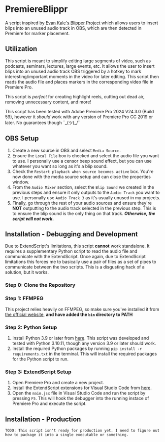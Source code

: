 # PremiereBlippr
A script inspired by [Evan Kale's Blipper Project](https://github.com/evankale/Blipper) which allows users to insert blips into an unused audio track in OBS, which are then detected in Premiere for marker placement. 

## Utilization

This script is meant to simplify editing large segments of video, such as podcasts, seminars, lectures, large events, etc. It allows the user to insert blips into an unused audio track OBS triggered by a hotkey to mark interesting/important moments in the video for later editing. This script then reads the audio file and places markers in the corresponding video file in Premiere Pro.

This script is *perfect* for creating highlight reels, cutting out dead air, removing unnecessary content, and more! 

This script has been tested with Adobe Premiere Pro 2024 V24.3.0 (Build 59), however it *should* work with any version of Premiere Pro CC 2019 or later. No guarantees though ¯\_(ツ)_/¯

## OBS Setup

1. Create a new source in OBS and select `Media Source`.
2. Ensure the `Local File` box is checked and select the audio file you want to use. I personally use a censor beep sound effect, but you can use whatever you want so long as it's a blip sound.
3. Check the `Restart playback when source becomes active` box. You're now done with the media source setup and can close the properties window.
4. From the `Audio Mixer` section, select the `Blip Sound` we created in the previous steps and ensure it only outputs to the `Audio Track` you want to use. I personally use `Audio Track 3` as it's usually unused in my projects.
5. Finally, go through the rest of your audio sources and ensure they're **NOT** outputting to the audio track selected in the previous step. This is to ensure the blip sound is the only thing on that track. ***__Otherwise, the script will not work.__***

## Installation - Debugging and Development

Due to ExtendScript's limitations, this script **cannot** work standalone. It requires a supplementary Python script to read the audio file and communicate with the ExtendScript. Once again, due to ExtendScript limitations this forces me to basically use a pair of files as a set of pipes to communicate between the two scripts. This is a disgusting hack of a solution, but it works.

### Step 0: Clone the Repository

### Step 1: FFMPEG 
This project relies heavily on FFMPEG, so make sure you've installed it from [the official website](https://www.ffmpeg.org/), **and have added the `bin` directory to PATH**

### Step 2: Python Setup

1. Install Python 3.9 or later from [here](https://www.python.org/downloads/). This script was developed and tested with Python 3.10.11, though any version 3.9 or later should work.
2. Install the required Python packages by running `pip install -r requirements.txt` in the terminal. This will install the required packages for the Python script to run.

### Step 3: ExtendScript Setup

1. Open Premiere Pro and create a new project.
2. Install the ExtendScript extensions for Visual Studio Code from [here](https://marketplace.visualstudio.com/items?itemName=Adobe.extendscript-debug).
3. Open the `main.jsx` file in Visual Studio Code and run the script by pressing `F5`. This will hook the debugger into the running instace of Premiere Pro and execute the script.

## Installation - Production

`TODO: This script isn't ready for production yet. I need to figure out how to package it into a single executable or something.`
